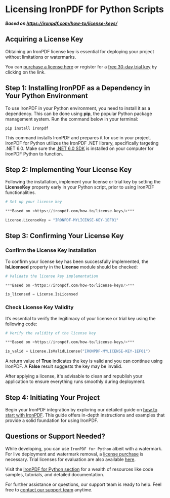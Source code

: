 # Licensing IronPDF for Python Scripts

***Based on <https://ironpdf.com/how-to/license-keys/>***


## Acquiring a License Key

Obtaining an IronPDF license key is essential for deploying your project without limitations or watermarks.

You can [purchase a license here](https://ironpdf.com/python/licensing/) or register for a [free 30-day trial key](#trial-license) by clicking on the link.

## Step 1: Installing IronPDF as a Dependency in Your Python Environment

To use IronPDF in your Python environment, you need to install it as a dependency. This can be done using **pip**, the popular Python package management system. Run the command below in your terminal:

```shell
pip install ironpdf
```

This command installs IronPDF and prepares it for use in your project. IronPDF for Python utilizes the IronPDF .NET library, specifically targeting .NET 6.0. Make sure the [.NET 6.0 SDK](https://dotnet.microsoft.com/en-us/download/dotnet/6.0) is installed on your computer for IronPDF Python to function.

## Step 2: Implementing Your License Key

Following the installation, implement your license or trial key by setting the **LicenseKey** property early in your Python script, prior to using IronPDF functionalities.
```py
# Set up your license key

***Based on <https://ironpdf.com/how-to/license-keys/>***

License.LicenseKey = "IRONPDF-MYLICENSE-KEY-1EF01"
```

## Step 3: Confirming Your License Key

### Confirm the License Key Installation

To confirm your license key has been successfully implemented, the **IsLicensed** property in the **License** module should be checked:
```py
# Validate the license key implementation

***Based on <https://ironpdf.com/how-to/license-keys/>***

is_licensed = License.IsLicensed
```

### Check License Key Validity

It’s essential to verify the legitimacy of your license or trial key using the following code:
```py
# Verify the validity of the license key

***Based on <https://ironpdf.com/how-to/license-keys/>***

is_valid = License.IsValidLicense("IRONPDF-MYLICENSE-KEY-1EF01")
```

A return value of **True** indicates the key is valid and you can continue using IronPDF. A **False** result suggests the key may be invalid.

After applying a license, it's advisable to clean and republish your application to ensure everything runs smoothly during deployment.

## Step 4: Initiating Your Project

Begin your IronPDF integration by exploring our detailed guide on [how to start with IronPDF](https://ironpdf.com/python/docs/). This guide offers in-depth instructions and examples that provide a solid foundation for using IronPDF.

## Questions or Support Needed?

While developing, you can use `IronPDF for Python` albeit with a watermark. For live deployment and watermark removal, a [license purchase](https://ironpdf.com/python/licensing/) is necessary. Trial licenses for evaluation are also available [here](#trial-license).

Visit the [IronPDF for Python section](https://ironpdf.com/python/) for a wealth of resources like code samples, tutorials, and detailed documentation.

For further assistance or questions, our support team is ready to help. Feel free to [contact our support team](#live-chat-support) anytime.